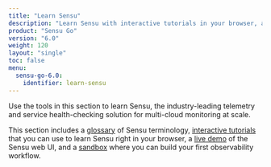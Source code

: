 ```yaml
---
title: "Learn Sensu"
description: "Learn Sensu with interactive tutorials in your browser, a live demo, a sandbox for building your first observability workflow, and more."
product: "Sensu Go"
version: "6.0"
weight: 120
layout: "single"
toc: false
menu:
  sensu-go-6.0:
    identifier: learn-sensu
---
```


Use the tools in this section to learn Sensu, the industry-leading telemetry and service health-checking solution for multi-cloud monitoring at scale.

This section includes a [glossary][1] of Sensu terminology, [interactive tutorials][2] that you can use to learn Sensu right in your browser, a [live demo][3] of the Sensu web UI, and a [sandbox][4] where you can build your first observability workflow.


[1]: glossary/
[2]: interactive-tutorials/
[3]: demo/
[4]: sandbox/

